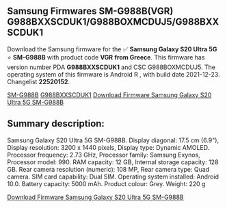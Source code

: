 <h2>Samsung Firmwares SM-G988B(VGR) G988BXXSCDUK1/G988BOXMCDUJ5/G988BXXSCDUK1</h2>
Download the Samsung firmware for the ✅ <strong>Samsung Galaxy S20 Ultra 5G </strong> ⭐ <strong>SM-G988B</strong> with product code <strong>VGR</strong> <strong> from Greece</strong>. This firmware has version number PDA <strong>G988BXXSCDUK1</strong> and CSC G988BOXMCDUJ5. The operating system of this firmware is Android R , with build date 2021-12-23. Changelist <strong>22520152</strong>.

[SM-G988B](https://samfirm.shop/samsung/model/SM-G988B)
[G988BXXSCDUK1](https://samfirm.shop/samsung/pda/G988BXXSCDUK1)
[Download Firmware Samsung Galaxy S20 Ultra 5G SM-G988B](https://samfirm.shop/samsung/firmware/484822)
<h2>Summary description:</h2>
<p>Samsung Galaxy S20 Ultra 5G SM-G988B. Display diagonal: 17.5 cm (6.9"), Display resolution: 3200 x 1440 pixels, Display type: Dynamic AMOLED. Processor frequency: 2.73 GHz, Processor family: Samsung Exynos, Processor model: 990. RAM capacity: 12 GB, Internal storage capacity: 128 GB. Rear camera resolution (numeric): 108 MP, Rear camera type: Quad camera. SIM card capability: Dual SIM. Operating system installed: Android 10.0. Battery capacity: 5000 mAh. Product colour: Grey. Weight: 220 g</p>


[Download Firmware Samsung Galaxy S20 Ultra 5G SM-G988B](https://samfirm.shop/samsung/firmware/484822)
